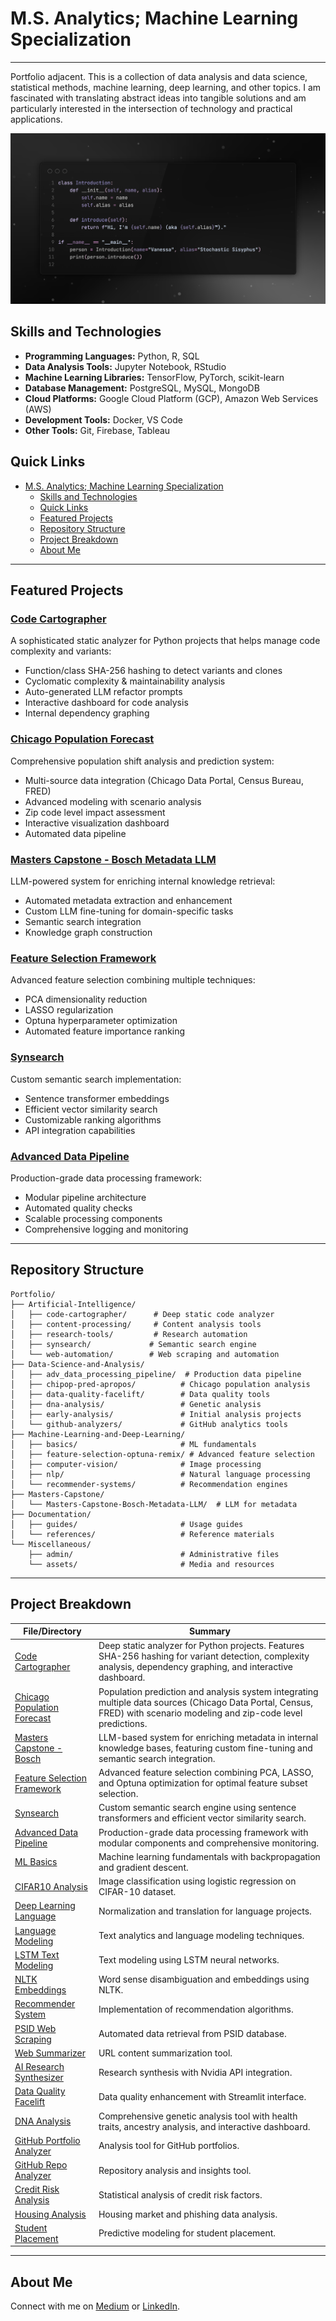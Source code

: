 # M.S. Analytics; Machine Learning Specialization

----
Portfolio adjacent. This is a collection of data analysis and data science, statistical methods, machine learning, deep learning, and other topics. I am fascinated with translating abstract ideas into tangible solutions and am particularly interested in the intersection of technology and practical applications.

![Alt text](Miscellaneous/assets/SSSourceCode.png)

## Skills and Technologies

- **Programming Languages:** Python, R, SQL
- **Data Analysis Tools:** Jupyter Notebook, RStudio
- **Machine Learning Libraries:** TensorFlow, PyTorch, scikit-learn
- **Database Management:** PostgreSQL, MySQL, MongoDB
- **Cloud Platforms:** Google Cloud Platform (GCP), Amazon Web Services (AWS)
- **Development Tools:** Docker, VS Code
- **Other Tools:** Git, Firebase, Tableau

## Quick Links

- [M.S. Analytics; Machine Learning Specialization](#M.S.-Analytics;-Machine-Learning-Specialization)
  - [Skills and Technologies](#skills-and-technologies)
  - [Quick Links](#quick-links)
  - [Featured Projects](#featured-projects)
  - [Repository Structure](#repository-structure)
  - [Project Breakdown](#project-breakdown)
  - [About Me](#about-me)

---

## Featured Projects

### [Code Cartographer](https://github.com/stochastic-sisyphus/code-cartographer)
A sophisticated static analyzer for Python projects that helps manage code complexity and variants:
- Function/class SHA-256 hashing to detect variants and clones
- Cyclomatic complexity & maintainability analysis
- Auto-generated LLM refactor prompts
- Interactive dashboard for code analysis
- Internal dependency graphing

### [Chicago Population Forecast](https://github.com/stochastic-sisyphus/chipop-pred-apropos)
Comprehensive population shift analysis and prediction system:
- Multi-source data integration (Chicago Data Portal, Census Bureau, FRED)
- Advanced modeling with scenario analysis
- Zip code level impact assessment
- Interactive visualization dashboard
- Automated data pipeline

### [Masters Capstone - Bosch Metadata LLM](https://github.com/stochastic-sisyphus/Masters-Capstone-Bosch-Metadata-LLM)
LLM-powered system for enriching internal knowledge retrieval:
- Automated metadata extraction and enhancement
- Custom LLM fine-tuning for domain-specific tasks
- Semantic search integration
- Knowledge graph construction

### [Feature Selection Framework](https://github.com/stochastic-sisyphus/feature-selection-optuna-remix)
Advanced feature selection combining multiple techniques:
- PCA dimensionality reduction
- LASSO regularization
- Optuna hyperparameter optimization
- Automated feature importance ranking

### [Synsearch](https://github.com/stochastic-sisyphus/synsearch)
Custom semantic search implementation:
- Sentence transformer embeddings
- Efficient vector similarity search
- Customizable ranking algorithms
- API integration capabilities

### [Advanced Data Pipeline](https://github.com/stochastic-sisyphus/adv_data_processing_pipeline)
Production-grade data processing framework:
- Modular pipeline architecture
- Automated quality checks
- Scalable processing components
- Comprehensive logging and monitoring

---

## Repository Structure

```plaintext
Portfolio/
├── Artificial-Intelligence/
│   ├── code-cartographer/      # Deep static code analyzer
│   ├── content-processing/     # Content analysis tools
│   ├── research-tools/         # Research automation
│   ├── synsearch/             # Semantic search engine
│   └── web-automation/        # Web scraping and automation
├── Data-Science-and-Analysis/
│   ├── adv_data_processing_pipeline/  # Production data pipeline
│   ├── chipop-pred-apropos/          # Chicago population analysis
│   ├── data-quality-facelift/        # Data quality tools
│   ├── dna-analysis/                 # Genetic analysis
│   ├── early-analysis/               # Initial analysis projects
│   └── github-analyzers/             # GitHub analytics tools
├── Machine-Learning-and-Deep-Learning/
│   ├── basics/                       # ML fundamentals
│   ├── feature-selection-optuna-remix/ # Advanced feature selection
│   ├── computer-vision/              # Image processing
│   ├── nlp/                          # Natural language processing
│   └── recommender-systems/          # Recommendation engines
├── Masters-Capstone/
│   └── Masters-Capstone-Bosch-Metadata-LLM/  # LLM for metadata
├── Documentation/
│   ├── guides/                       # Usage guides
│   └── references/                   # Reference materials
└── Miscellaneous/
    ├── admin/                        # Administrative files
    └── assets/                       # Media and resources
```

---

## Project Breakdown 

| File/Directory | Summary |
|----------------|---------|
| [Code Cartographer](https://github.com/stochastic-sisyphus/code-cartographer) | Deep static analyzer for Python projects. Features SHA-256 hashing for variant detection, complexity analysis, dependency graphing, and interactive dashboard. |
| [Chicago Population Forecast](https://github.com/stochastic-sisyphus/chipop-pred-apropos) | Population prediction and analysis system integrating multiple data sources (Chicago Data Portal, Census, FRED) with scenario modeling and zip-code level predictions. |
| [Masters Capstone - Bosch](https://github.com/stochastic-sisyphus/Masters-Capstone-Bosch-Metadata-LLM) | LLM-based system for enriching metadata in internal knowledge bases, featuring custom fine-tuning and semantic search integration. |
| [Feature Selection Framework](https://github.com/stochastic-sisyphus/feature-selection-optuna-remix) | Advanced feature selection combining PCA, LASSO, and Optuna optimization for optimal feature subset selection. |
| [Synsearch](https://github.com/stochastic-sisyphus/synsearch) | Custom semantic search engine using sentence transformers and efficient vector similarity search. |
| [Advanced Data Pipeline](https://github.com/stochastic-sisyphus/adv_data_processing_pipeline) | Production-grade data processing framework with modular components and comprehensive monitoring. |
| [ML Basics](Machine-Learning-and-Deep-Learning/basics/ML_Basics_with_Backpropagation_and_Gradient_Descent.ipynb) | Machine learning fundamentals with backpropagation and gradient descent. |
| [CIFAR10 Analysis](Machine-Learning-and-Deep-Learning/computer-vision/Log_Reg_CIFAR10_Analysis.ipynb) | Image classification using logistic regression on CIFAR-10 dataset. |
| [Deep Learning Language](Machine-Learning-and-Deep-Learning/nlp/DeepLearningLangProj_NormalizationTranslation.ipynb) | Normalization and translation for language projects. |
| [Language Modeling](Machine-Learning-and-Deep-Learning/nlp/Language_Modeling_Text_Analytics.ipynb) | Text analytics and language modeling techniques. |
| [LSTM Text Modeling](Machine-Learning-and-Deep-Learning/nlp/LSTM_Text_Modeling.ipynb) | Text modeling using LSTM neural networks. |
| [NLTK Embeddings](Machine-Learning-and-Deep-Learning/nlp/nltk_senses_embeddings.ipynb) | Word sense disambiguation and embeddings using NLTK. |
| [Recommender System](Machine-Learning-and-Deep-Learning/recommender-systems/recommendation_system.py) | Implementation of recommendation algorithms. |
| [PSID Web Scraping](Artificial-Intelligence/web-automation/PSID_Automatic_Data_Retrieval_Web_Driver.py) | Automated data retrieval from PSID database. |
| [Web Summarizer](Artificial-Intelligence/content-processing/url_summarizer.py) | URL content summarization tool. |
| [AI Research Synthesizer](Artificial-Intelligence/research-tools/README.md) | Research synthesis with Nvidia API integration. |
| [Data Quality Facelift](Data-Science-and-Analysis/data-quality-facelift) | Data quality enhancement with Streamlit interface. |
| [DNA Analysis](Data-Science-and-Analysis/dna-analysis) | Comprehensive genetic analysis tool with health traits, ancestry analysis, and interactive dashboard. |
| [GitHub Portfolio Analyzer](Data-Science-and-Analysis/github-analyzers/portfolio-analyzer) | Analysis tool for GitHub portfolios. |
| [GitHub Repo Analyzer](Data-Science-and-Analysis/github-analyzers/repo-analyzer) | Repository analysis and insights tool. |
| [Credit Risk Analysis](Data-Science-and-Analysis/early-analysis/credit-risk/Credit_Risk_Analysis.Rmd) | Statistical analysis of credit risk factors. |
| [Housing Analysis](Data-Science-and-Analysis/early-analysis/housing-analysis/Housing_and_Phishing_Data_Analysis.Rmd) | Housing market and phishing data analysis. |
| [Student Placement](Data-Science-and-Analysis/early-analysis/student-placement/Student_Placement_Prediction.Rmd) | Predictive modeling for student placement. |

---

## About Me

Connect with me on [Medium](https://medium.com/@Stochastic-Sisyphus) or [LinkedIn](https://www.linkedin.com/in/vanessa-b-189958196).
